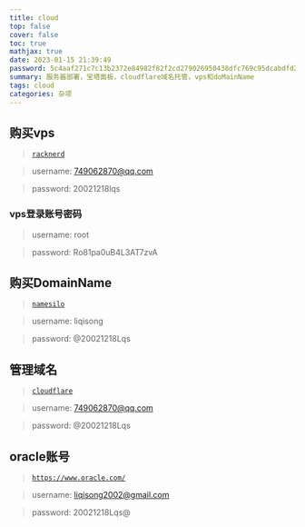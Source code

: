 ```yaml
---
title: cloud
top: false
cover: false
toc: true
mathjax: true
date: 2023-01-15 21:39:49
password: 5c4aaf271c7c13b2372e84982f82f2cd279026950438dfc769c95dcabdfd2a87
summary: 服务器部署，宝塔面板，cloudflare域名托管，vps和doMainName
tags: cloud
categories: 杂项
---
```

## 购买vps
> [`racknerd`](https://racknerd.com/)

> username: 749062870@qq.com

> password: 20021218lqs

### vps登录账号密码

> username: root

> password: Ro81pa0uB4L3AT7zvA

## 购买DomainName
> [`namesilo`](https://www.namesilo.com/)

> username: liqisong

> password: @20021218Lqs

## 管理域名
> [`cloudflare`](https://dash.cloudflare.com/)

> username: 749062870@qq.com

> password: @20021218Lqs

## oracle账号

> [`https://www.oracle.com/`](https://www.oracle.com/)

> username: liqisong2002@gmail.com

> password: 20021218Lqs@